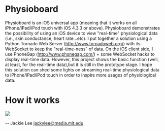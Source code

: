 Physioboard
============
Physioboard is an iOS universal app (meaning that it works on all iPhone/iPad/iPod touch 
with iOS 4.3.3 or above). Physioboard demonstrates the possibility of using an iOS 
device to view "real-time" physiological data (i.e., skin conductance, heart rate...etc).
I put together a solution using a Python Tornado Web Server (http://www.tornadoweb.org/) with
its WebSocket to keep the "real-time-ness" of data. On the iOS client side, I use 
PhoneGap (http://www.phonegap.com/) + some WebSocket hacks to display real-time data. 
However, this project shows the basic function (well, at least, for the real-time data),but
it is still in the prototype stage. I hope this solution can shed some lights on streaming 
real-time physiological data to iPhone/iPad/iPod touch in order to inspire more usages of
physiological data.

How it works
============
[![](https://github.com/jackylee0424/Physioboard/raw/master/physioboard-diagram.png)](https://github.com/jackylee0424/Physioboard/raw/master/physioboard-diagram.png)

-- 
Jackie Lee
jackylee@media.mit.edu
